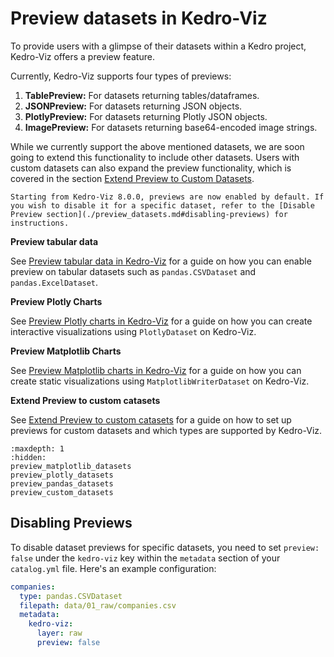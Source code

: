 # Preview datasets in Kedro-Viz

To provide users with a glimpse of their datasets within a Kedro project, Kedro-Viz offers a preview feature. 

Currently, Kedro-Viz supports four types of previews:

1. **TablePreview:** For datasets returning tables/dataframes.
2. **JSONPreview:** For datasets returning JSON objects.
3. **PlotlyPreview:** For datasets returning Plotly JSON objects.
4. **ImagePreview:** For datasets returning base64-encoded image strings.

While we currently support the above mentioned datasets, we are soon going to extend this functionality to include other datasets. Users with custom datasets can also expand the preview functionality, which is covered in the section [Extend Preview to Custom Datasets](./preview_custom_datasets.md).

```{note}
Starting from Kedro-Viz 8.0.0, previews are now enabled by default. If you wish to disable it for a specific dataset, refer to the [Disable Preview section](./preview_datasets.md#disabling-previews) for instructions.
```

**Preview tabular data**

See [Preview tabular data in Kedro-Viz](./preview_pandas_datasets.md) for a guide on how you can enable preview on tabular datasets such as `pandas.CSVDataset` and `pandas.ExcelDataset`.

**Preview Plotly Charts**

See [Preview Plotly charts in Kedro-Viz](./preview_plotly_datasets.md) for a guide on how you can create interactive visualizations using `PlotlyDataset` on Kedro-Viz.

**Preview Matplotlib Charts**

See [Preview Matplotlib charts in Kedro-Viz](./preview_matplotlib_datasets.md) for a guide on how you can create static visualizations using `MatplotlibWriterDataset` on Kedro-Viz.

**Extend Preview to custom catasets**

See [Extend Preview to custom catasets](./preview_custom_datasets.md) for a guide on how to set up previews for custom datasets and which types are supported by Kedro-Viz.

```{toctree}
:maxdepth: 1
:hidden:
preview_matplotlib_datasets
preview_plotly_datasets
preview_pandas_datasets
preview_custom_datasets
```



## Disabling Previews


To disable dataset previews for specific datasets, you need to set `preview: false` under the `kedro-viz` key within the `metadata` section of your `catalog.yml` file. Here's an example configuration:

```yaml
companies:
  type: pandas.CSVDataset
  filepath: data/01_raw/companies.csv
  metadata:
    kedro-viz:
      layer: raw
      preview: false
```

